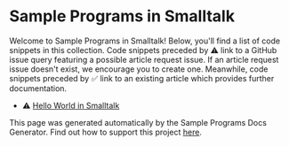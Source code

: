 # Sample Programs in Smalltalk

Welcome to Sample Programs in Smalltalk! Below, you'll find a list of code snippets in this collection. 
    Code snippets preceded by :warning: link to a GitHub 
    issue query featuring a possible article request issue. If an article request issue 
    doesn't exist, we encourage you to create one. Meanwhile, code snippets preceded 
    by :white_check_mark: link to an existing article which provides further documentation.
    

- :warning: [Hello World in Smalltalk](https://github.com//TheRenegadeCoder/sample-programs-website/issues?utf8=%E2%9C%93&q=is%3Aissue+is%3Aopen+hello+world+smalltalk)

This page was generated automatically by the Sample Programs Docs Generator. 
    Find out how to support this project [here](https://github.com/TheRenegadeCoder/sample-programs-docs-generator).